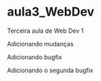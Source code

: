 # aula3_WebDev
Terceira aula de Web Dev 1

Adicionando mudanças

Adicionando bugfix

Adicionando o segunda bugfix